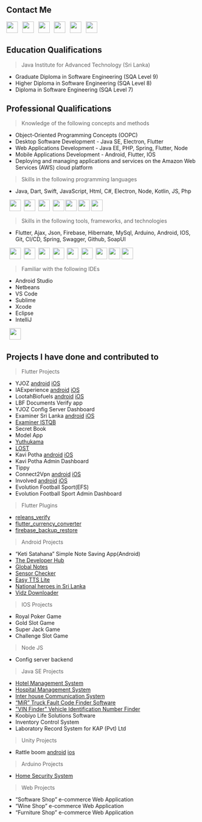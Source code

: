 
## Contact Me

<a href="mailto:rashmikaperera8@gmail.com"><img src="https://www.vectorlogo.zone/logos/gmail/gmail-tile.svg" width="30" height="30"></a>
&nbsp;
<a href="https://www.facebook.com/rashmika.perera.161"><img src="https://www.vectorlogo.zone/logos/facebook/facebook-official.svg" width="30" height="30"></a>
&nbsp;
<a href="https://www.instagram.com/zeesha.sheha/?igshid=1txgsgm7hfeg3"><img src="https://www.vectorlogo.zone/logos/instagram/instagram-icon.svg" width="30" height="30"></a>
&nbsp;
<a href="http://linkedin.com/in/shehan-rashmik"><img src="https://www.vectorlogo.zone/logos/linkedin/linkedin-tile.svg" width="30" height="30"></a>
&nbsp;
<a href="https://stackoverflow.com/users/9103981/shehan-rashmika-perera"><img src="https://www.vectorlogo.zone/logos/stackoverflow/stackoverflow-tile.svg" width="30" height="30"></a>
&nbsp;
<a href="https://twitter.com/SH_RASH"><img src="https://www.vectorlogo.zone/logos/twitter/twitter-tile.svg" width="30" height="30"></a>

## Education Qualifications

> Java Institute for Advanced Technology (Sri Lanka)

 - Graduate Diploma in Software Engineering (SQA Level 9)
 - Higher Diploma in Software Engineering (SQA Level 8)
 - Diploma in Software Engineering (SQA Level 7)


## Professional Qualifications

> Knowledge of the following concepts and methods

 - Object-Oriented Programming Concepts (OOPC)
 - Desktop Software Development - Java SE, Electron, Flutter
 - Web Applications Development - Java EE, PHP, Spring, Flutter, Node
 - Mobile Applications Development - Android, Flutter, IOS
 - Deploying and managing applications and services on the Amazon Web Services (AWS) cloud platform

> Skills in the following programming languages

- Java, Dart, Swift, JavaScript, Html, C#, Electron, Node, Kotlin, JS, Php

&nbsp;&nbsp;<img src="https://www.vectorlogo.zone/logos/java/java-icon.svg" width="30" height="30">&nbsp;
<img src="https://www.vectorlogo.zone/logos/dartlang/dartlang-icon.svg" width="30" height="30">&nbsp;
<img src="https://www.vectorlogo.zone/logos/swift/swift-icon.svg" width="30" height="30">&nbsp;
<img src="https://www.vectorlogo.zone/logos/nodejs/nodejs-icon.svg" width="30" height="30">
<img src="https://www.vectorlogo.zone/logos/kotlinlang/kotlinlang-icon.svg" width="30" height="30">
<img src="https://www.vectorlogo.zone/logos/php/php-horizontal.svg" width="30" height="30">
<img src="https://www.vectorlogo.zone/logos/w3_html5/w3_html5-icon.svg" width="30" height="30">

> Skills in the following tools, frameworks, and technologies

- Flutter, Ajax, Json, Firebase, Hibernate, MySql, Arduino, Android, IOS, Git, CI/CD, Spring, Swagger, Github, SoapUI

&nbsp;&nbsp;<img src="https://www.vectorlogo.zone/logos/flutterio/flutterio-icon.svg" width="30" height="30">&nbsp;
<img src="https://www.vectorlogo.zone/logos/firebase/firebase-icon.svg" width="30" height="30">&nbsp;
<img src="https://www.vectorlogo.zone/logos/hibernate/hibernate-icon.svg" width="30" height="30">&nbsp;
<img src="https://www.vectorlogo.zone/logos/arduino/arduino-icon.svg" width="30" height="30">&nbsp;
<img src="https://www.vectorlogo.zone/logos/mysql/mysql-icon.svg" width="30" height="30">&nbsp;
<img src="https://www.vectorlogo.zone/logos/android/android-icon.svg" width="30" height="30">&nbsp;
<img src="https://www.vectorlogo.zone/logos/springio/springio-icon.svg" width="30" height="30">
<img src="https://www.vectorlogo.zone/logos/git-scm/git-scm-icon.svg" width="30" height="30">
<img src="https://www.vectorlogo.zone/logos/json/json-icon.svg" width="30" height="30">

> Familiar with the following IDEs

- Android Studio
- Netbeans
- VS Code
- Sublime
- Xcode
- Eclipse
- IntelliJ

&nbsp;&nbsp;<img src="https://www.vectorlogo.zone/logos/apple_xcode/apple_xcode-icon.svg" width="30" height="30">

## Projects I have done and contributed to

> Flutter Projects

- YJOZ [android](https://play.google.com/store/apps/details?id=com.lootah.yjoz) [iOS](https://apps.apple.com/us/app/yjoz/id1638068042)
- IAExperience [android](https://play.google.com/store/apps/details?id=com.lootah.iaexp) [iOS](https://apps.apple.com/us/app/iaexperience/id6444019275)
- LootahBiofuels [android](https://play.google.com/store/apps/details?id=com.lootah.lbf) [iOS](https://apps.apple.com/us/app/lootah-biofuels/id6463200101)
- LBF Documents Verify app
- YJOZ Config Server Dashboard
- Examiner Sri Lanka [android](https://play.google.com/store/apps/details?id=com.treinetic.examiner) [iOS](https://apps.apple.com/lk/app/examiner-sri-lanka/id1493898111)
- [Examiner ISTQB](https://play.google.com/store/apps/details?id=com.treinetic.examiner.istqb)
- Secret Book
- Model App
- [Yuthukama](https://play.google.com/store/apps/details?id=com.treinetic.yuthukama) 
- [LOST](https://play.google.com/store/apps/details?id=com.zeesha.sheha.lostapp)
- Kavi Potha [android](https://play.google.com/store/apps/details?id=com.zeesha.sheha.kavipotha) [iOS](https://apps.apple.com/us/app/kavi-potha/id1569350098)
- Kavi Potha Admin Dashboard
- Tippy
- Connect2Vpn [android](https://play.google.com/store/apps/details?id=com.connect2vpn.app&hl=en&gl=US) [iOS](https://apps.apple.com/in/app/connect2vpn/id1565775173)
- Involved [android](https://play.google.com/store/apps/details?id=com.getinvolved.app) [iOS](https://apps.apple.com/us/app/involved-local-communities/id1584285770)
- Evolution Football Sport(EFS)
- Evolution Football Sport Admin Dashboard

> Flutter Plugins

- [releans_verify](https://pub.dev/packages/releans_verify)
- [flutter_currency_converter](https://pub.dev/packages/flutter_currency_converter)
- [firebase_backup_restore](https://pub.dev/packages/firebase_backup_restore)

> Android Projects

- “Keti Satahana” Simple Note Saving App(Android)
- [The Developer Hub](https://play.google.com/store/apps/details?id=com.zeesha.sheha.developerhub)
- [Global Notes](https://play.google.com/store/apps/details?id=com.zeesha.sheha.freenotes)
- [Sensor Checker](https://play.google.com/store/apps/details?id=com.zeesha.sheha.sensor_checker)
- [Easy TTS Lite](https://play.google.com/store/apps/details?id=com.zeesha.sheha.tts)
- [National heroes in Sri Lanka](https://play.google.com/store/apps/details?id=com.zeesha.sheha.sl_heroes)
- [Vidz Downloader](https://play.google.com/store/apps/details?id=com.dilan.vid.vidz_downloader)

> IOS Projects

- Royal Poker Game
- Gold Slot Game
- Super Jack Game
- Challenge Slot Game

> Node JS 

- Config server backend

> Java SE Projects

- [Hotel Management System](https://www.youtube.com/watch?v=tsCv-ZVNsVg&ab_channel=TechnogenSoftwares)
- [Hospital Management System](https://www.youtube.com/watch?v=lMevqM0oGuo)
- [Inter house Communication System](https://www.youtube.com/watch?v=hkMceLM0Fac)
- [“MiR” Truck Fault Code Finder Software](https://www.youtube.com/watch?v=E3YZ4tA0egs)
- ["VIN Finder" Vehicle Identification Number Finder](https://youtu.be/TPTVQDbb_Fg)
- Koobiyo Life Solutions Software
- Inventory Control System
- Laboratory Record System for KAP (Pvt) Ltd

> Unity Projects

- Rattle boom [android](https://play.google.com/store/apps/details?id=com.treinetic.rattleboom) [ios](https://apps.apple.com/lk/app/rattle-boom/id1483212936)

> Arduino Projects

- [Home Security System ](https://www.youtube.com/watch?v=bcVOemEk3p0&feature=youtu.be)

> Web Projects

- “Software Shop” e-commerce Web Application
- “Wine Shop” e-commerce Web Application
- “Furniture Shop” e-commerce Web Application





